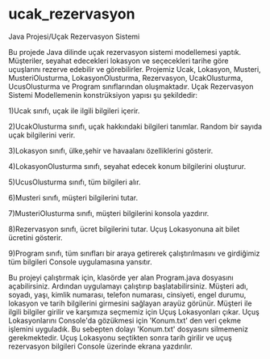 # ucak_rezervasyon

Java Projesi/Uçak Rezervasyon Sistemi

Bu projede Java dilinde uçak rezervasyon sistemi modellemesi yaptık. Müşteriler, seyahat edecekleri lokasyon ve seçecekleri tarihe göre uçuşlarını rezerve edebilir ve görebilirler. Projemiz Ucak, Lokasyon, Musteri, MusteriOlusturma, LokasyonOlusturma, Rezervasyon, UcakOlusturma, UcusOlusturma ve Program sınıflarından oluşmaktadır. Uçak Rezervasyon Sistemi Modellemenin konstrüksiyon yapısı şu şekildedir:

1)Ucak sınıfı, uçak ile ilgili bilgileri içerir.

2)UcakOlusturma sınıfı, uçak hakkındaki bilgileri tanımlar. Random bir sayıda uçak bilgilerini verir.

3)Lokasyon sınıfı, ülke,şehir ve havaalanı özelliklerini gösterir.

4)LokasyonOlusturma sınıfı, seyahat edecek konum bilgilerini oluşturur.

5)UcusOlusturma sınıfı, tüm bilgileri alır.

6)Musteri sınıfı, müşteri bilgilerini tutar.

7)MusteriOlusturma sınıfı, müşteri bilgilerini konsola yazdırır.

8)Rezervasyon sınıfı, ücret bilgilerini tutar. Uçuş Lokasyonuna ait bilet ücretini gösterir.

9)Program sınıfı, tüm sınıfları bir araya getirerek çalıştırılmasını ve girdiğimiz tüm bilgileri Console uygulamasına yansıtır.

Bu projeyi çalıştırmak için, klasörde yer alan Program.java dosyasını açabilirsiniz. Ardından uygulamayı çalıştırıp başlatabilirsiniz. Müşteri adı, soyadı, yaşı, kimlik numarası, telefon numarası, cinsiyeti, engel durumu, lokasyon ve tarih bilgilerini girmesini sağlayan arayüz görünür. Müşteri ile ilgili bilgiler girilir ve karşımıza seçmemiz için Uçuş Lokasyonları çıkar. Uçuş Lokasyonlarını Console'da gözükmesi için 'Konum.txt' den veri çekme işlemini uyguladık. Bu sebepten dolayı 'Konum.txt' dosyasını silmemeniz gerekmektedir. Uçuş Lokasyonu seçtikten sonra tarih girilir ve uçuş rezervasyon bilgileri Console üzerinde ekrana yazdırılır.
